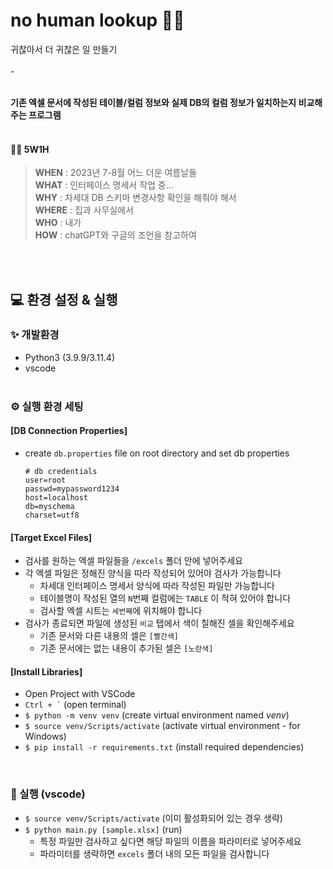 # no human lookup 👀❌
귀찮아서 더 귀찮은 일 만들기
<br/><br/>
\-
<br/><br/>

**기존 엑셀 문서에 작성된 테이블/컬럼 정보와 실제 DB의 컬럼 정보가 일치하는지 비교해주는 프로그램** <br/><br/>

#### 🤷‍♀️ 5W1H
>**WHEN** : 2023년 7-8월 어느 더운 여름날들 <br/>
**WHAT** : 인터페이스 명세서 작업 중... <br/>
**WHY** : 차세대 DB 스키마 변경사항 확인을 해줘야 해서 <br/>
**WHERE** : 집과 사무실에서 <br/>
**WHO** : 내가 <br/>
**HOW** :  chatGPT와 구글의 조언을 참고하여<br/>


<br/><br/>

## 💻 환경 설정 & 실행


### ✨ 개발환경
- Python3 (3.9.9/3.11.4)
- vscode
<br/><br/>


### ⚙ 실행 환경 세팅

#### [DB Connection Properties]

  - create `db.properties` file on root directory and set db properties
    
      ```properties
      # db credentials
      user=root
      passwd=mypassword1234
      host=localhost
      db=myschema
      charset=utf8
      ```

  #### [Target Excel Files]
  - 검사를 원하는 엑셀 파일들을 `/excels` 폴더 안에 넣어주세요
  - 각 엑셀 파일은 정해진 양식을 따라 작성되어 있어야 검사가 가능합니다
    - 차세대 인터페이스 명세서 양식에 따라 작성된 파일만 가능합니다
    - 테이블명이 작성된 열의 `N`번째 컬럼에는 `TABLE` 이 적혀 있어야 합니다
    - 검사할 엑셀 시트는 `세번째`에 위치해야 합니다
  - 검사가 종료되면 파일에 생성된 `비교` 탭에서 색이 칠해진 셀을 확인해주세요
    - 기존 문서와 다른 내용의 셀은 `[빨간색]`
    - 기존 문서에는 없는 내용이 추가된 셀은 `[노란색]`

#### [Install Libraries]
- Open Project with VSCode
- `` Ctrl + ` `` (open terminal)
- `$ python -m venv venv` (create virtual environment named *venv*)
- `$ source venv/Scripts/activate` (activate virtual environment - for Windows)
- `$ pip install -r requirements.txt` (install required dependencies)
  

<br/>

### 🔨 실행 (vscode)
- `$ source venv/Scripts/activate` (이미 활성화되어 있는 경우 생략)
- `$ python main.py [sample.xlsx]` (run)
  - 특정 파일만 검사하고 싶다면 해당 파일의 이름을 파라미터로 넣어주세요
  - 파라미터를 생략하면 `excels` 폴더 내의 모든 파일을 검사합니다



<br/><br/><br/>
<br/><br/><br/>

